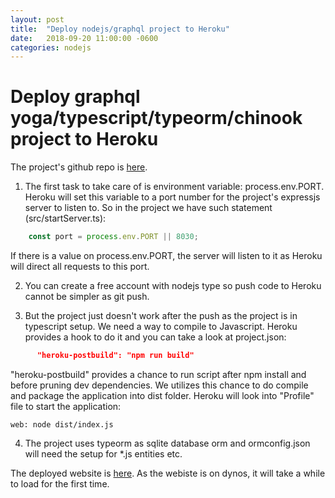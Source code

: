 ```yaml
---
layout: post
title:  "Deploy nodejs/graphql project to Heroku"
date:   2018-09-20 11:00:00 -0600
categories: nodejs
---
```


Deploy graphql yoga/typescript/typeorm/chinook project to Heroku
===================================================================================

The project's github repo is [here](https://github.com/chesteryang/graphql-ts).

1. The first task to take care of is environment variable: process.env.PORT. Heroku will set this variable to a port number for the project's expressjs server to listen to. So in the project we have such statement (src/startServer.ts):
```JavaScript
    const port = process.env.PORT || 8030;
```
If there is a value on process.env.PORT, the server will listen to it as Heroku will direct all requests to this port.

2. You can create a free account with nodejs type so push code to Heroku cannot be simpler as git push. 

3. But the project just doesn't work after the push as the project is in typescript setup. We need a way to compile to Javascript. Heroku provides a hook to do it and you can take a look at project.json:
```json
      "heroku-postbuild": "npm run build"
```
"heroku-postbuild" provides a chance to run script after npm install and before pruning dev dependencies. We utilizes this chance to do compile and package the application into dist folder. Heroku will look into "Profile" file to start the application:
```
web: node dist/index.js
```

4. The project uses typeorm as sqlite database orm and ormconfig.json will need the setup for *.js entities etc.

The deployed website is [here](https://chinook-gql.herokuapp.com/). As the webiste is on dynos, it will take a while to load for the first time.
